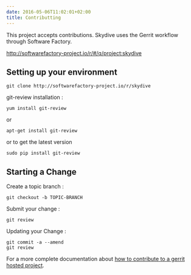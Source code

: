 ```yaml
---
date: 2016-05-06T11:02:01+02:00
title: Contributting
---
```


This project accepts contributions. Skydive uses the Gerrit workflow
through Software Factory.

http://softwarefactory-project.io/r/#/q/project:skydive

## Setting up your environment

```console
git clone http://softwarefactory-project.io/r/skydive
```

git-review installation :

```console
yum install git-review

```

or


```console
apt-get install git-review
```

or to get the latest version

```console
sudo pip install git-review
```

## Starting a Change

Create a topic branch :

```console
git checkout -b TOPIC-BRANCH
```

Submit your change :

```console
git review
```

Updating your Change :

```console
git commit -a --amend
git review
```

For a more complete documentation about
[how to contribute to a gerrit hosted project](https://gerrit-documentation.storage.googleapis.com/Documentation/2.12/intro-quick.html#_the_life_and_times_of_a_change).
